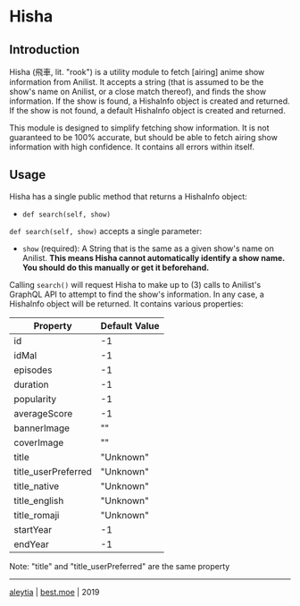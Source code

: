 # Hisha

## Introduction

Hisha (飛車, lit. "rook") is a utility module to fetch \[airing\] anime show information from Anilist.
It accepts a string (that is assumed to be the show's name on Anilist, or a close match thereof), and finds the show information. 
If the show is found, a HishaInfo object is created and returned. If the show is not found, a default HishaInfo object is created and returned.

This module is designed to simplify fetching show information. It is not guaranteed to be 100% accurate, but should be able to fetch airing show information with high confidence. It contains all errors within itself.

## Usage

Hisha has a single public method that returns a HishaInfo object:
- `def search(self, show)`

`def search(self, show)` accepts a single parameter:
- `show` (required): A String that is the same as a given show's name on Anilist. **This means Hisha cannot automatically identify a show name. You should do this manually or get it beforehand.**

Calling `search()` will request Hisha to make up to (3) calls to Anilist's GraphQL API to attempt to find the show's information. In any case, a HishaInfo object will be returned. It contains various properties:

| Property | Default Value |
| -- | -- |
| id | -1 |
| idMal | -1 |
| episodes | -1 |
| duration | -1 |
| popularity | -1 |
| averageScore | -1 |
| bannerImage | "" |
| coverImage | "" |
| title | "Unknown" |
| title_userPreferred | "Unknown" |
| title_native | "Unknown" |
| title_english | "Unknown" |
| title_romaji | "Unknown" |
| startYear | -1 |
| endYear | -1 |

Note: "title" and "title_userPreferred" are the same property

---

[aleytia](https://github.com/Aleytia) | [best.moe](https://best.moe) | 2019